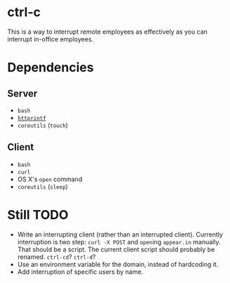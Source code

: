 # ctrl-c

This is a way to interrupt remote employees as effectively as you can interrupt in-office employees.

# Dependencies

## Server

- `bash`
- [`httprintf`](https://github.com/ianthehenry/httprintf)
- `coreutils` (`touch`)

## Client

- `bash`
- `curl`
- OS X's `open` command
- `coreutils` (`sleep`)

# Still TODO

- Write an interrupting client (rather than an interrupted client). Currently interruption is two step: `curl -X POST` and `open`ing `appear.in` manually. That should be a script. The current client script should probably be renamed. `ctrl-cd`? `ctrl-d`?
- Use an environment variable for the domain, instead of hardcoding it.
- Add interruption of specific users by name.
